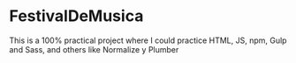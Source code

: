 # FestivalDeMusica
This is a 100% practical project where I could practice HTML, JS, npm, Gulp and Sass, and others like Normalize y Plumber
